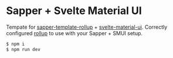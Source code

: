 # Sapper + Svelte Material UI

Tempate for [sapper-template-rollup] + [svelte-material-ui].
Correctly configured [rollup] to use with your Sapper + SMUI setup.

```sh
$ npm i
$ npm run dev
```

[rollup]: https://github.com/rollup/rollup
[sapper-template-rollup]: https://github.com/sveltejs/sapper-template-rollup
[svelte-material-ui]: https://github.com/hperrin/svelte-material-ui

